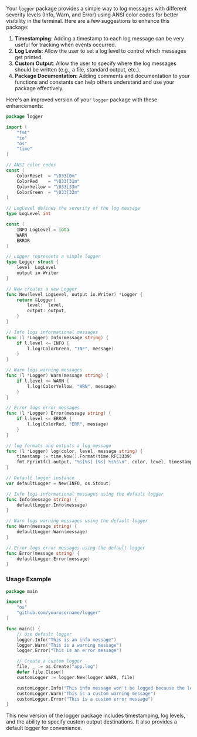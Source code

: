 Your `logger` package provides a simple way to log messages with different severity levels (Info, Warn, and Error) using ANSI color codes for better visibility in the terminal. Here are a few suggestions to enhance this package:

1. **Timestamping**: Adding a timestamp to each log message can be very useful for tracking when events occurred.
2. **Log Levels**: Allow the user to set a log level to control which messages get printed.
3. **Custom Output**: Allow the user to specify where the log messages should be written (e.g., a file, standard output, etc.).
4. **Package Documentation**: Adding comments and documentation to your functions and constants can help others understand and use your package effectively.

Here's an improved version of your `logger` package with these enhancements:

```go
package logger

import (
	"fmt"
	"io"
	"os"
	"time"
)

// ANSI color codes
const (
	ColorReset  = "\033[0m"
	ColorRed    = "\033[31m"
	ColorYellow = "\033[33m"
	ColorGreen  = "\033[32m"
)

// LogLevel defines the severity of the log message
type LogLevel int

const (
	INFO LogLevel = iota
	WARN
	ERROR
)

// Logger represents a simple logger
type Logger struct {
	level  LogLevel
	output io.Writer
}

// New creates a new Logger
func New(level LogLevel, output io.Writer) *Logger {
	return &Logger{
		level:  level,
		output: output,
	}
}

// Info logs informational messages
func (l *Logger) Info(message string) {
	if l.level <= INFO {
		l.log(ColorGreen, "INF", message)
	}
}

// Warn logs warning messages
func (l *Logger) Warn(message string) {
	if l.level <= WARN {
		l.log(ColorYellow, "WRN", message)
	}
}

// Error logs error messages
func (l *Logger) Error(message string) {
	if l.level <= ERROR {
		l.log(ColorRed, "ERR", message)
	}
}

// log formats and outputs a log message
func (l *Logger) log(color, level, message string) {
	timestamp := time.Now().Format(time.RFC3339)
	fmt.Fprintf(l.output, "%s[%s] [%s] %s%s\n", color, level, timestamp, message, ColorReset)
}

// Default logger instance
var defaultLogger = New(INFO, os.Stdout)

// Info logs informational messages using the default logger
func Info(message string) {
	defaultLogger.Info(message)
}

// Warn logs warning messages using the default logger
func Warn(message string) {
	defaultLogger.Warn(message)
}

// Error logs error messages using the default logger
func Error(message string) {
	defaultLogger.Error(message)
}
```

### Usage Example

```go
package main

import (
	"os"
	"github.com/yourusername/logger"
)

func main() {
	// Use default logger
	logger.Info("This is an info message")
	logger.Warn("This is a warning message")
	logger.Error("This is an error message")

	// Create a custom logger
	file, _ := os.Create("app.log")
	defer file.Close()
	customLogger := logger.New(logger.WARN, file)

	customLogger.Info("This info message won't be logged because the level is set to WARN")
	customLogger.Warn("This is a custom warning message")
	customLogger.Error("This is a custom error message")
}
```

This new version of the logger package includes timestamping, log levels, and the ability to specify custom output destinations. It also provides a default logger for convenience.